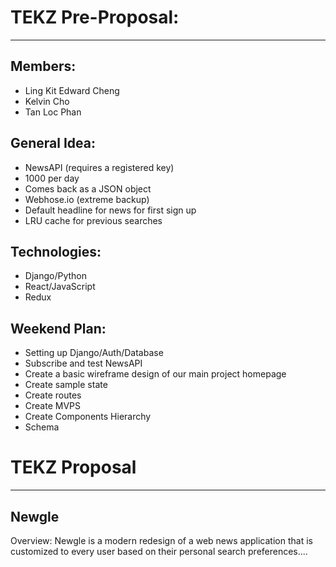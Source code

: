 # TEKZ Pre-Proposal:
---
## Members:
- Ling Kit Edward Cheng
- Kelvin Cho
- Tan Loc Phan

## General Idea:
- NewsAPI (requires a registered key)
- 1000 per day
- Comes back as a JSON object
- Webhose.io (extreme backup)
- Default headline for news for first sign up
- LRU cache for previous searches

## Technologies:
- Django/Python
- React/JavaScript
- Redux


## Weekend Plan:
- Setting up Django/Auth/Database
- Subscribe and test NewsAPI
- Create a basic wireframe design of our main project homepage
- Create sample state
- Create routes
- Create MVPS
- Create Components Hierarchy
- Schema


# TEKZ Proposal
-------------------------------------------
## Newgle

Overview:
Newgle is a modern redesign of a web news application that is customized to every user based on their personal search preferences....
